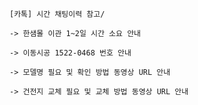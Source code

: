 ```
[카톡] 시간 채팅이력 참고/
```
```
-> 한샘몰 이관 1~2일 시간 소요 안내
```
```
-> 이동시공 1522-0468 번호 안내
```
```
-> 모델명 필요 및 확인 방법 동영상 URL 안내
```
```
-> 건전지 교체 필요 및 교체 방법 동영상 URL 안내
```